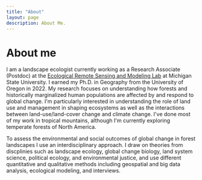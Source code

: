 ```yaml
---
title: "About"
layout: page
description: About Me.
---
```


# About me

I am a landscape ecologist currently working as a Research Associate (Postdoc) at the [Ecological Remote Sensing and Modeling Lab](https://www.ersamlab.com/) at Michigan State University. I earned my Ph.D. in Geography from the University of Oregon in 2022.
My research focuses on understanding how forests and historically marginalized human populations are affected by and respond to global change. I'm particularly interested in understanding the role of land use and management in shaping ecosystems as well as the interactions between land-use/land-cover change and climate change. I've done most of my work in tropical mountains, although I'm currently exploring temperate forests of North America.

To assess the environmental and social outcomes of global change in forest landscapes I use an interdisciplinary approach. I draw on theories from discplinies such as landscape ecology, global change biology, land system science, political ecology, and environmental justice, and use different quantitative and qualitative methods including geospatial and big data analysis, ecological modeling, and interviews. 

